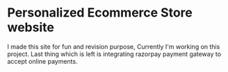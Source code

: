 # Personalized Ecommerce Store website

I made this site for fun and revision purpose, Currently I'm working on this project.
Last thing which is left is integrating razorpay payment gateway to accept online payments.

